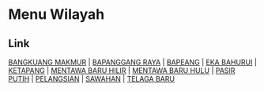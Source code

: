 # Menu Wilayah

## Link

[BANGKUANG MAKMUR](https://github.com/gigit-pemilu/pemilu-2024-62-kalimantan-tengah/tree/main/pileg-dpr/hitung-suara/sub/62-kalimantan-tengah/sub/02-kotawaringin-timur/sub/06-mentawa-baru-ketapang/sub/2011-bangkuang-makmur)
 | 
[BAPANGGANG RAYA](https://github.com/gigit-pemilu/pemilu-2024-62-kalimantan-tengah/tree/main/pileg-dpr/hitung-suara/sub/62-kalimantan-tengah/sub/02-kotawaringin-timur/sub/06-mentawa-baru-ketapang/sub/2012-bapanggang-raya)
 | 
[BAPEANG](https://github.com/gigit-pemilu/pemilu-2024-62-kalimantan-tengah/tree/main/pileg-dpr/hitung-suara/sub/62-kalimantan-tengah/sub/02-kotawaringin-timur/sub/06-mentawa-baru-ketapang/sub/2006-bapeang)
 | 
[EKA BAHURUI](https://github.com/gigit-pemilu/pemilu-2024-62-kalimantan-tengah/tree/main/pileg-dpr/hitung-suara/sub/62-kalimantan-tengah/sub/02-kotawaringin-timur/sub/06-mentawa-baru-ketapang/sub/2008-eka-bahurui)
 | 
[KETAPANG](https://github.com/gigit-pemilu/pemilu-2024-62-kalimantan-tengah/tree/main/pileg-dpr/hitung-suara/sub/62-kalimantan-tengah/sub/02-kotawaringin-timur/sub/06-mentawa-baru-ketapang/sub/1003-ketapang)
 | 
[MENTAWA BARU HILIR](https://github.com/gigit-pemilu/pemilu-2024-62-kalimantan-tengah/tree/main/pileg-dpr/hitung-suara/sub/62-kalimantan-tengah/sub/02-kotawaringin-timur/sub/06-mentawa-baru-ketapang/sub/1002-mentawa-baru-hilir)
 | 
[MENTAWA BARU HULU](https://github.com/gigit-pemilu/pemilu-2024-62-kalimantan-tengah/tree/main/pileg-dpr/hitung-suara/sub/62-kalimantan-tengah/sub/02-kotawaringin-timur/sub/06-mentawa-baru-ketapang/sub/1001-mentawa-baru-hulu)
 | 
[PASIR PUTIH](https://github.com/gigit-pemilu/pemilu-2024-62-kalimantan-tengah/tree/main/pileg-dpr/hitung-suara/sub/62-kalimantan-tengah/sub/02-kotawaringin-timur/sub/06-mentawa-baru-ketapang/sub/1009-pasir-putih)
 | 
[PELANGSIAN](https://github.com/gigit-pemilu/pemilu-2024-62-kalimantan-tengah/tree/main/pileg-dpr/hitung-suara/sub/62-kalimantan-tengah/sub/02-kotawaringin-timur/sub/06-mentawa-baru-ketapang/sub/2005-pelangsian)
 | 
[SAWAHAN](https://github.com/gigit-pemilu/pemilu-2024-62-kalimantan-tengah/tree/main/pileg-dpr/hitung-suara/sub/62-kalimantan-tengah/sub/02-kotawaringin-timur/sub/06-mentawa-baru-ketapang/sub/1007-sawahan)
 | 
[TELAGA BARU](https://github.com/gigit-pemilu/pemilu-2024-62-kalimantan-tengah/tree/main/pileg-dpr/hitung-suara/sub/62-kalimantan-tengah/sub/02-kotawaringin-timur/sub/06-mentawa-baru-ketapang/sub/2010-telaga-baru)

